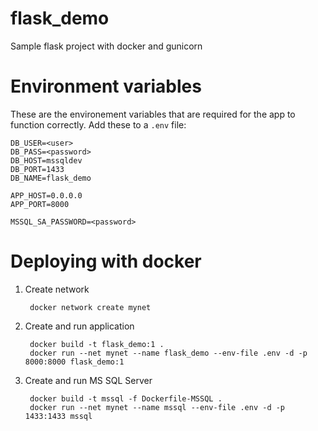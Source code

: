 # flask_demo
Sample flask project with docker and gunicorn

# Environment variables
These are the environement variables that are required for the app to function correctly. Add these to a `.env` file:

    DB_USER=<user>
    DB_PASS=<password>
    DB_HOST=mssqldev
    DB_PORT=1433
    DB_NAME=flask_demo

    APP_HOST=0.0.0.0
    APP_PORT=8000

    MSSQL_SA_PASSWORD=<password>

# Deploying with docker

1. Create network

        docker network create mynet

2. Create and run application

        docker build -t flask_demo:1 .
        docker run --net mynet --name flask_demo --env-file .env -d -p 8000:8000 flask_demo:1

3. Create and run MS SQL Server

        docker build -t mssql -f Dockerfile-MSSQL .
        docker run --net mynet --name mssql --env-file .env -d -p 1433:1433 mssql
